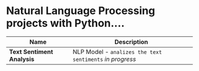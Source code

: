 # Natural Language Processing projects with Python....

| Name | Description |
| --- | --- |
| **Text Sentiment Analysis**  | NLP Model - `analizes the text sentiments`  *in progress* |
